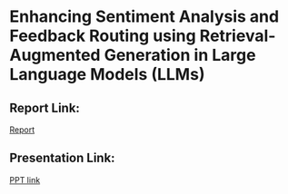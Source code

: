 # Enhancing Sentiment Analysis and Feedback Routing using Retrieval-Augmented Generation in Large Language Models (LLMs)
<p align="center">
</p>


## Report Link:
  <a href="https://drive.google.com/file/d/1zvA6n4md2BlxU4RwrCQyKIx1CfAFWYPt/view?usp=sharing">Report</a>
  
## Presentation Link:
  <a href="https://drive.google.com/file/d/1vf-AjIvAw4M6NUXwUhu5S_Tsz8b2Vnfz/view?usp=sharing"> PPT link</a>
